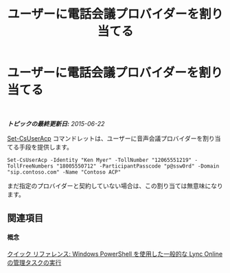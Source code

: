 ﻿---
title: ユーザーに電話会議プロバイダーを割り当てる
TOCTitle: ユーザーに電話会議プロバイダーを割り当てる
ms:assetid: 60db6896-9c5c-4d64-ab7e-10d91748587c
ms:mtpsurl: https://technet.microsoft.com/ja-jp/library/Dn362791(v=OCS.15)
ms:contentKeyID: 56270085
ms.date: 06/02/2017
mtps_version: v=OCS.15
ms.translationtype: HT
---

# ユーザーに電話会議プロバイダーを割り当てる

 

_**トピックの最終更新日:** 2015-06-22_

[Set-CsUserAcp](set-csuseracp.md) コマンドレットは、ユーザーに音声会議プロバイダーを割り当てる手段を提供します。

    Set-CsUserAcp -Identity "Ken Myer" -TollNumber "12065551219" -TollFreeNumbers "18005550712" -ParticipantPasscode "p@ssw0rd" -Domain "sip.contoso.com" -Name "Contoso ACP"

まだ指定のプロバイダーと契約していない場合は、この割り当ては無意味になります。

## 関連項目

#### 概念

[クイック リファレンス: Windows PowerShell を使用した一般的な Lync Online の管理タスクの実行](quick-reference-using-windows-powershell-to-do-common-skype-for-business-online-management-tasks.md)

